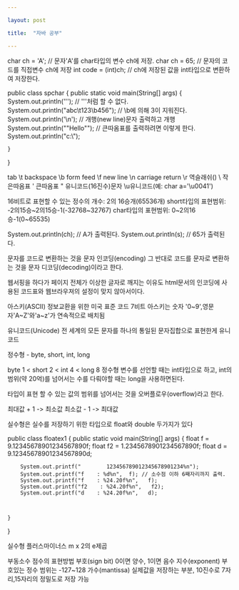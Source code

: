 ```yaml
---

layout: post

title:  "자바 공부"

---
```


char ch = 'A'; // 문자'A'를 char타입의 변수 ch에 저장.
char ch = 65; // 문자의 코드를 직접변수 ch에 저장
int code = (int)ch; // ch에 저장된 값을 int타입으로 변환하여 저장한다.


public class spchar {
	public static void main(String[] args) {
		System.out.println('\'');              // '''처럼 할 수 없다.
		System.out.println("abc\t123\b456");   // \b에 의해 3이 지워진다.
		System.out.println('\n');              // 개행(new line)문자 출력하고 개행
		System.out.println("\"Hello\"");       // 큰따옴표를 출력하려면 이렇게 한다.
		System.out.println("c:\\");     

	}

}





tab \t
backspace \b
form feed \f
new line \n
carriage return \r
역슬래쉬(\) \\
작은따옴표 \'
큰따옴표 \"
유니코드(16진수)문자 \u유니코드(예: char a='\u0041')

16비트로 표현할 수 있는 정수의 개수: 2의 16승개(65536개)
short타입의 표현범위: -2의15승~2의15승-1(-32768~32767)
char타입의 표현범위: 0~2의16승-1(0~65535)

System.out.println(ch); // A가 출력된다. 
System.out.println(s);  // 65가 출력된다.

문자를 코드로 변환하는 것을 문자 인코딩(encoding)
그 반대로 코드를 문자로 변환하는 것을 문자 디코딩(decoding)이라고 한다.

웹서핑을 하다가 페이지 전체가 이상한 글자로 깨지는 이유도 
html문서의 인코딩에 사용된 코드표와 웹브라우져의 설정이 맞지 않아서이다.

아스키(ASCII)
정보교환을 위한 미국 표준 코드
7비트 
아스키는 숫자 '0~9',영문자'A~Z'와'a~z'가 연속적으로 배치됨

유니코드(Unicode)
전 세계의 모든 문자를 하나의 통일된 문자집합으로 표현한게 유니코드

정수형 - byte, short, int, long 

byte 1 < short 2 < int 4 < long 8
정수형 변수를 선언할 때는 int타입으로 하고, int의 범위(약 20억)를 넘어서는
수를 다뤄야할 때는 long을 사용하면된다.

타입이 표현 할 수 있는 값의 범위를 넘어서는 것을 오버플로우(overflow)라고 한다.

최대값 + 1 -> 최소값
최소값 - 1 -> 최대값

실수형은 실수를 저장하기 위한 타입으로 float와 double 두가지가 있다


public class floatex1 {
	public static void main(String[] args) {
		float  f = 9.12345678901234567890f;
		float  f2 = 1.2345678901234567890f;
		float  d  = 9.12345678901234567890d;
		
		System.out.printf("        123456789012345678901234%n");
		System.out.printf("f    : %d%n",  f); // 소수점 이하 6째자리까지 출력.
		System.out.printf("f    : %24.20f%n",   f);
		System.out.printf("f2    : %24.20f%n",   f2);
		System.out.printf("d    : %24.20f%n",   d);
		
		
 
	}

}


실수형
플러스마이너스 m x 2의 e제곱

부동소수 점수의 표현방법
부호(sign bit)
0이면 양수, 1이면 음수
지수(exponent)
부호있는 정수 범위는 -127~128
가수(mantissa)
실제값을 저장하는 부분,
10진수로 7자리,15자리의 정밀도로 저장 가능


